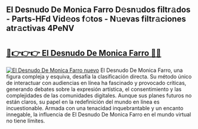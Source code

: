 ## El Desnudo De Monica Farro D𝚎sn𝚞dos filtr𝚊dos - Parts-HFd Vid𝚎os f𝚘tos - N𝚞evas filtr𝚊ciones atr𝚊ctivas 4PeNV

# <h2><a href="http://mb4mof.tromn.icu/?c=El+Desnudo+De+Monica+Farro">🔗👉👉👉 El Desnudo De Monica Farro 🔗🔗</a></h2>

[![El Desnudo De Monica Farro nuevo](https://i.imgur.com/pEAQMta.gif)](http://mb4mof.tromn.icu/?c=El+Desnudo+De+Monica+Farro)
El Desnudo De Monica Farro, una figura compleja y esquiva, desafía la clasificación directa. Su método único de interactuar con audiencias en línea ha fascinado y provocado críticas, generando debates sobre la expresión artística, el consentimiento y las complejidades de las comunidades digitales. Aunque sus planes futuros no están claros, su papel en la redefinición del mundo en línea es incuestionable. Armada con una tenacidad inquebrantable y un encanto innegable, la influencia de El Desnudo De Monica Farro en el mundo virtual no tiene límites.
